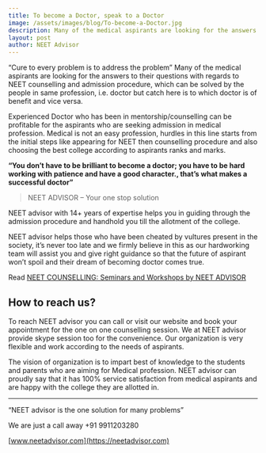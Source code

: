 ```yaml
---
title: To become a Doctor, speak to a Doctor
image: /assets/images/blog/To-become-a-Doctor.jpg
description: Many of the medical aspirants are looking for the answers to their questions with regards to NEET counselling and admission procedure, which can be solved by the people in same profession i.e. doctor but catch here is to which doctor is of benefit and vice versa.
layout: post
author: NEET Advisor
---
```


“Cure to every problem is to address the problem” Many of the medical aspirants are looking for the answers to their questions with regards to NEET counselling and admission procedure, which can be solved by the people in same profession, i.e. doctor but catch here is to which doctor is of benefit and vice versa.

Experienced Doctor who has been in mentorship/counselling can be profitable for the aspirants who are seeking admission in medical profession. Medical is not an easy profession, hurdles in this line starts from the initial steps like appearing for NEET then counselling procedure and also choosing the best college according to aspirants ranks and marks.

**“You don’t have to be brilliant to become a doctor; you have to be hard working with patience and have a good character., that’s what makes a successful doctor”**

> NEET ADVISOR – Your one stop solution

NEET advisor with 14+ years of expertise helps you in guiding through the admission procedure and handhold you till the allotment of the college.

NEET advisor helps those who have been cheated by vultures present in the society, it’s never too late and we firmly believe in this as our hardworking team will assist you and give right guidance so that the future of aspirant won’t spoil and their dream of becoming doctor comes true.

Read [NEET COUNSELLING: Seminars and Workshops by NEET ADVISOR](/blog/neet-counselling/)

## How to reach us?

To reach NEET advisor you can call or visit our website and book your appointment for the one on one counselling session. We at NEET advisor provide skype session too for the convenience. Our organization is very flexible and work according to the needs of aspirants.

The vision of organization is to impart best of knowledge to the students and parents who are aiming for Medical profession. NEET advisor can proudly say that it has 100% service satisfaction from medical aspirants and are happy with the college they are allotted in.

<hr>

“NEET advisor is the one solution for many problems”

We are just a call away +91 9911203280

[www.neetadvisor.com](https://neetadvisor.com)
